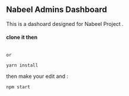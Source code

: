 ## Nabeel Admins Dashboard

This is a dashoard designed for Nabeel Project .

#### clone it then

```npm i

or

yarn install
```

then make your edit and :

`npm start`
